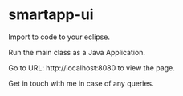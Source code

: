 # smartapp-ui

Import to code to your eclipse.

Run the main class as a Java Application.

Go to URL:  http://localhost:8080 to view the page.

Get in touch with me in case of any queries.
